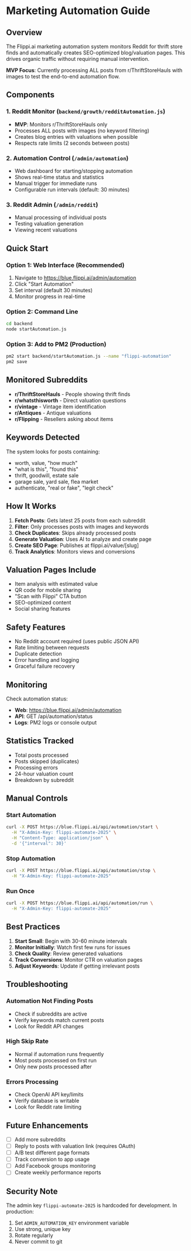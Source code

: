 # Marketing Automation Guide

## Overview

The Flippi.ai marketing automation system monitors Reddit for thrift store finds and automatically creates SEO-optimized blog/valuation pages. This drives organic traffic without requiring manual intervention.

**MVP Focus**: Currently processing ALL posts from r/ThriftStoreHauls with images to test the end-to-end automation flow.

## Components

### 1. Reddit Monitor (`backend/growth/redditAutomation.js`)
- **MVP**: Monitors r/ThriftStoreHauls only
- Processes ALL posts with images (no keyword filtering)
- Creates blog entries with valuations when possible
- Respects rate limits (2 seconds between posts)

### 2. Automation Control (`/admin/automation`)
- Web dashboard for starting/stopping automation
- Shows real-time status and statistics
- Manual trigger for immediate runs
- Configurable run intervals (default: 30 minutes)

### 3. Reddit Admin (`/admin/reddit`) 
- Manual processing of individual posts
- Testing valuation generation
- Viewing recent valuations

## Quick Start

### Option 1: Web Interface (Recommended)
1. Navigate to https://blue.flippi.ai/admin/automation
2. Click "Start Automation"
3. Set interval (default 30 minutes)
4. Monitor progress in real-time

### Option 2: Command Line
```bash
cd backend
node startAutomation.js
```

### Option 3: Add to PM2 (Production)
```bash
pm2 start backend/startAutomation.js --name "flippi-automation"
pm2 save
```

## Monitored Subreddits

- **r/ThriftStoreHauls** - People showing thrift finds
- **r/whatsthisworth** - Direct valuation questions
- **r/vintage** - Vintage item identification
- **r/Antiques** - Antique valuations
- **r/Flipping** - Resellers asking about items

## Keywords Detected

The system looks for posts containing:
- worth, value, "how much"
- "what is this", "found this"
- thrift, goodwill, estate sale
- garage sale, yard sale, flea market
- authenticate, "real or fake", "legit check"

## How It Works

1. **Fetch Posts**: Gets latest 25 posts from each subreddit
2. **Filter**: Only processes posts with images and keywords
3. **Check Duplicates**: Skips already processed posts
4. **Generate Valuation**: Uses AI to analyze and create page
5. **Create SEO Page**: Publishes at flippi.ai/value/[slug]
6. **Track Analytics**: Monitors views and conversions

## Valuation Pages Include

- Item analysis with estimated value
- QR code for mobile sharing
- "Scan with Flippi" CTA button
- SEO-optimized content
- Social sharing features

## Safety Features

- No Reddit account required (uses public JSON API)
- Rate limiting between requests
- Duplicate detection
- Error handling and logging
- Graceful failure recovery

## Monitoring

Check automation status:
- **Web**: https://blue.flippi.ai/admin/automation
- **API**: GET /api/automation/status
- **Logs**: PM2 logs or console output

## Statistics Tracked

- Total posts processed
- Posts skipped (duplicates)
- Processing errors
- 24-hour valuation count
- Breakdown by subreddit

## Manual Controls

### Start Automation
```bash
curl -X POST https://blue.flippi.ai/api/automation/start \
  -H "X-Admin-Key: flippi-automate-2025" \
  -H "Content-Type: application/json" \
  -d '{"interval": 30}'
```

### Stop Automation
```bash
curl -X POST https://blue.flippi.ai/api/automation/stop \
  -H "X-Admin-Key: flippi-automate-2025"
```

### Run Once
```bash
curl -X POST https://blue.flippi.ai/api/automation/run \
  -H "X-Admin-Key: flippi-automate-2025"
```

## Best Practices

1. **Start Small**: Begin with 30-60 minute intervals
2. **Monitor Initially**: Watch first few runs for issues
3. **Check Quality**: Review generated valuations
4. **Track Conversions**: Monitor CTR on valuation pages
5. **Adjust Keywords**: Update if getting irrelevant posts

## Troubleshooting

### Automation Not Finding Posts
- Check if subreddits are active
- Verify keywords match current posts
- Look for Reddit API changes

### High Skip Rate
- Normal if automation runs frequently
- Most posts processed on first run
- Only new posts processed after

### Errors Processing
- Check OpenAI API key/limits
- Verify database is writable
- Look for Reddit rate limiting

## Future Enhancements

- [ ] Add more subreddits
- [ ] Reply to posts with valuation link (requires OAuth)
- [ ] A/B test different page formats
- [ ] Track conversion to app usage
- [ ] Add Facebook groups monitoring
- [ ] Create weekly performance reports

## Security Note

The admin key `flippi-automate-2025` is hardcoded for development. In production:
1. Set `ADMIN_AUTOMATION_KEY` environment variable
2. Use strong, unique key
3. Rotate regularly
4. Never commit to git